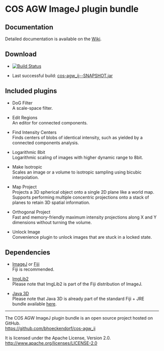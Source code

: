 COS AGW ImageJ plugin bundle
============================


## Documentation ##

Detailed documentation is available on the [Wiki](https://github.com/bhoeckendorf/cos-agw_ij/wiki).


## Download ##

  - [![Build Status](https://buildhive.cloudbees.com/job/bhoeckendorf/job/cos-agw_ij/badge/icon)](https://buildhive.cloudbees.com/job/bhoeckendorf/job/cos-agw_ij/)
  
  - Last successful build: [cos-agw_ij--SNAPSHOT.jar](https://buildhive.cloudbees.com/view/My%20Repositories/job/bhoeckendorf/job/cos-agw_ij/lastSuccessfulBuild/de.uni_heidelberg.cos.agw$cos-agw_ij/artifact/de.uni_heidelberg.cos.agw/cos-agw_ij/-SNAPSHOT/cos-agw_ij--SNAPSHOT.jar)


## Included plugins ##

  - DoG Filter  
    A scale-space filter.

  - Edit Regions  
    An editor for connected components.

  - Find Intensity Centers  
    Finds centers of blobs of identical intensity, such as yielded by a connected components analysis.

  - Logarithmic 8bit  
    Logarithmic scaling of images with higher dynamic range to 8bit.

  - Make Isotropic  
    Scales an image or a volume to isotropic sampling using bicubic interpolation.

  - Map Project  
    Projects a 3D spherical object onto a single 2D plane like a world map.  
    Supports performing multiple concentric projections onto a stack of planes to retain 3D spatial information.

  - Orthogonal Project  
    Fast and memory-friendly maximum intensity projections along X and Y dimensions without turning the volume.
    
  - Unlock Image  
    Convenience plugin to unlock images that are stuck in a locked state.


## Dependencies ##

  - [ImageJ](http://http://rsbweb.nih.gov/ij) or [Fiji](http://fiji.sc)  
    Fiji is recommended.

  - [ImgLib2](http://fiji.sc/wiki/index.php/ImgLib2)  
    Please note that ImgLib2 is part of the Fiji distribution of ImageJ.

  - [Java 3D](http://java3d.java.net/binary-builds.html)  
    Please note that Java 3D is already part of the standard Fiji + JRE bundle
    available [here](http://fiji.sc/wiki/index.php/Downloads).


----------

The COS AGW ImageJ plugin bundle is an open source project hosted on GitHub.  
https://github.com/bhoeckendorf/cos-agw_ij

It is licensed under the Apache License, Version 2.0.  
http://www.apache.org/licenses/LICENSE-2.0